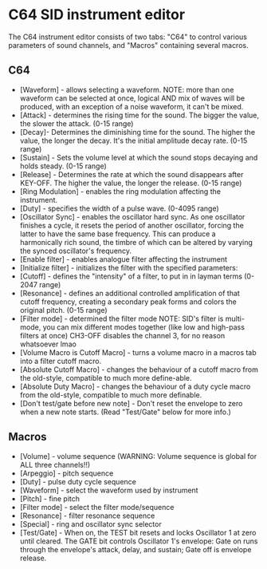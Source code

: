 # C64 SID instrument editor

The C64 instrument editor consists of two tabs: "C64" to control various parameters of sound channels, and "Macros" containing several macros.

## C64

- [Waveform] - allows selecting a waveform. NOTE: more than one waveform can be selected at once, logical AND mix of waves will be produced, with an exception of a noise waveform, it can't be mixed.
- [Attack] - determines the rising time for the sound. The bigger the value, the slower the attack. (0-15 range)
- [Decay]- Determines the diminishing time for the sound. The higher the value, the longer the decay. It's the initial amplitude decay rate. (0-15 range)
- [Sustain] - Sets the volume level at which the sound stops decaying and holds steady. (0-15 range)
- [Release] - Determines the rate at which the sound disappears after KEY-OFF. The higher the value, the longer the release. (0-15 range)
- [Ring Modulation] - enables the ring modulation affecting the instrument.
- [Duty] - specifies the width of a pulse wave. (0-4095 range)
- [Oscillator Sync] - enables the oscillator hard sync. As one oscillator finishes a cycle, it resets the period of another oscillator, forcing the latter to have the same base frequency. This can produce a harmonically rich sound, the timbre of which can be altered by varying the synced oscillator's frequency.
- [Enable filter] - enables analogue filter affecting the instrument
- [Initialize filter] - initializes the filter with the specified parameters:
- [Cutoff] - defines the "intensity" of a filter, to put in in layman terms (0-2047 range)
- [Resonance] - defines an additional controlled amplification of that cutoff frequency, creating a secondary peak forms and colors the original pitch. (0-15 range)
- [Filter mode] - determined the filter mode NOTE: SID's filter is multi-mode, you can mix different modes together (like low and high-pass filters at once) CH3-OFF disables the channel 3, for no reason whatsoever lmao
- [Volume Macro is Cutoff Macro] - turns a volume macro in a macros tab into a filter cutoff macro.
- [Absolute Cutoff Macro] - changes the behaviour of a cutoff macro from the old-style, compatible to much more define-able.
- [Absolute Duty Macro] - changes the behaviour of a duty cycle macro from the old-style, compatible to much more definable.
- [Don't test/gate before new note] - Don't reset the envelope to zero when a new note starts. (Read "Test/Gate" below for more info.)

## Macros

- [Volume] - volume sequence (WARNING: Volume sequence is global for ALL three channels!!)
- [Arpeggio] - pitch sequence
- [Duty] - pulse duty cycle sequence
- [Waveform] - select the waveform used by instrument
- [Pitch] - fine pitch
- [Filter mode] - select the filter mode/sequence
- [Resonance] - filter resonance sequence
- [Special] - ring and oscillator sync selector
- [Test/Gate] - When on, the TEST bit resets and locks Oscillator 1 at zero until cleared. The GATE bit controls Oscillator 1's envelope: Gate on runs through the envelope's attack, delay, and sustain; Gate off is envelope release.